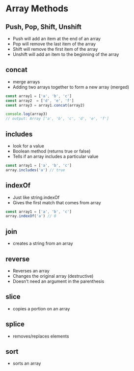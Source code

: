 # Array Methods

## Push, Pop, Shift, Unshift
* Push will add an item at the end of an array
* Pop will remove the last item of the array
* Shift will remove the first item of the array
* Unshift will add an item to the beginning of the array

## concat
* merge arrays
* Adding two arrays together to form a new array (merged)
```jsx
const array1 = ['a', 'b', 'c']
const array2  = ['d', 'e', 'f']
const array3 = array1.concat(array2)

console.log(array3)
// output: Array ['a', 'b', 'c', 'd', 'e', 'f']
```

## includes
* look for a value
* Boolean method (returns true or false)
* Tells if an array includes a particular value
```jsx
const array1 = ['a', 'b', 'c']
array.includes('a') // true
```

## indexOf
* Just like string.indexOf
* Gives the first match that comes from array

```jsx
const array1 = ['a', 'b', 'c']
array.indexOf('a') // 0
```

## join
* creates a string from an array

## reverse
* Reverses an array
* Changes the original array (destructive)
* Doesn't need an argument in the parenthesis

## slice
* copies a portion on an array

## splice
* removes/replaces elements

## sort
* sorts an array